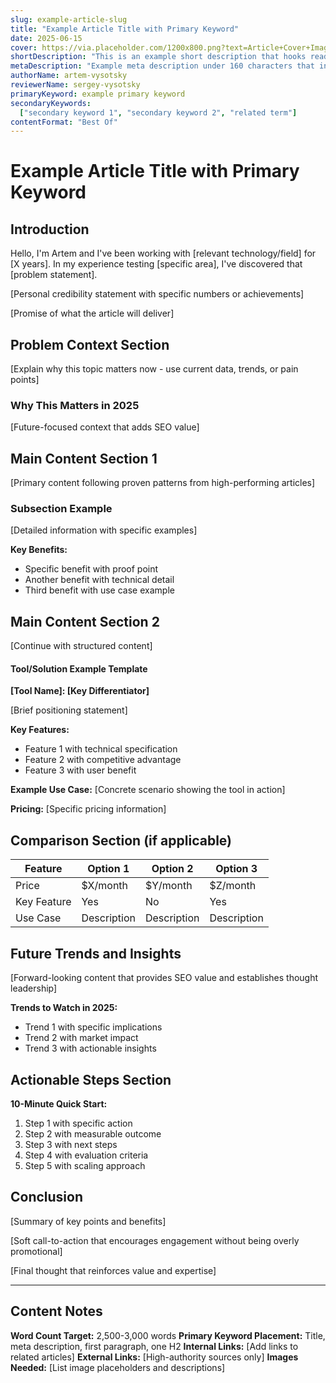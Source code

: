 ```yaml
---
slug: example-article-slug
title: "Example Article Title with Primary Keyword"
date: 2025-06-15
cover: https://via.placeholder.com/1200x800.png?text=Article+Cover+Image
shortDescription: "This is an example short description that hooks readers and clearly explains what they'll get from reading this article."
metaDescription: "Example meta description under 160 characters that includes the primary keyword and compelling value proposition for search results."
authorName: artem-vysotsky
reviewerName: sergey-vysotsky
primaryKeyword: example primary keyword
secondaryKeywords:
  ["secondary keyword 1", "secondary keyword 2", "related term"]
contentFormat: "Best Of"
---
```


# Example Article Title with Primary Keyword

## Introduction

Hello, I'm Artem and I've been working with [relevant technology/field] for [X years]. In my experience testing [specific area], I've discovered that [problem statement].

[Personal credibility statement with specific numbers or achievements]

[Promise of what the article will deliver]

## Problem Context Section

[Explain why this topic matters now - use current data, trends, or pain points]

### Why This Matters in 2025

[Future-focused context that adds SEO value]

## Main Content Section 1

[Primary content following proven patterns from high-performing articles]

### Subsection Example

[Detailed information with specific examples]

**Key Benefits:**

- Specific benefit with proof point
- Another benefit with technical detail
- Third benefit with use case example

## Main Content Section 2

[Continue with structured content]

#### Tool/Solution Example Template

**[Tool Name]: [Key Differentiator]**

[Brief positioning statement]

**Key Features:**

- Feature 1 with technical specification
- Feature 2 with competitive advantage
- Feature 3 with user benefit

**Example Use Case:**
[Concrete scenario showing the tool in action]

**Pricing:** [Specific pricing information]

## Comparison Section (if applicable)

| Feature     | Option 1    | Option 2    | Option 3    |
| ----------- | ----------- | ----------- | ----------- |
| Price       | $X/month    | $Y/month    | $Z/month    |
| Key Feature | Yes         | No          | Yes         |
| Use Case    | Description | Description | Description |

## Future Trends and Insights

[Forward-looking content that provides SEO value and establishes thought leadership]

**Trends to Watch in 2025:**

- Trend 1 with specific implications
- Trend 2 with market impact
- Trend 3 with actionable insights

## Actionable Steps Section

**10-Minute Quick Start:**

1. Step 1 with specific action
2. Step 2 with measurable outcome
3. Step 3 with next steps
4. Step 4 with evaluation criteria
5. Step 5 with scaling approach

## Conclusion

[Summary of key points and benefits]

[Soft call-to-action that encourages engagement without being overly promotional]

[Final thought that reinforces value and expertise]

---

## Content Notes

**Word Count Target:** 2,500-3,000 words
**Primary Keyword Placement:** Title, meta description, first paragraph, one H2
**Internal Links:** [Add links to related articles]
**External Links:** [High-authority sources only]
**Images Needed:** [List image placeholders and descriptions]
